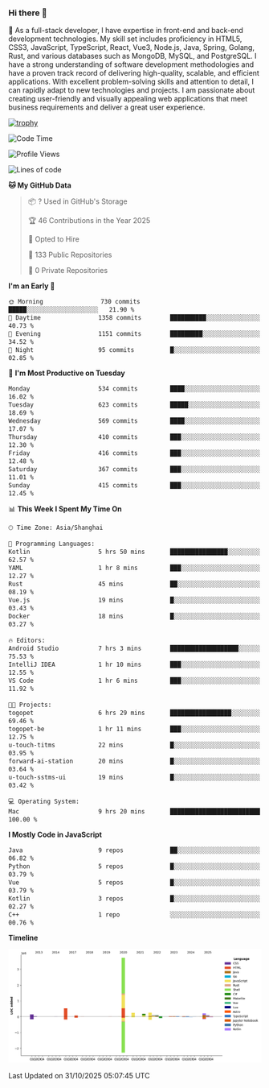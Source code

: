 ### Hi there 👋

🌱 As a full-stack developer, I have expertise in front-end and back-end development technologies. My skill set includes proficiency in HTML5, CSS3, JavaScript, TypeScript, React, Vue3, Node.js, Java, Spring, Golang, Rust, and various databases such as MongoDB, MySQL, and PostgreSQL. I have a strong understanding of software development methodologies and have a proven track record of delivering high-quality, scalable, and efficient applications. With excellent problem-solving skills and attention to detail, I can rapidly adapt to new technologies and projects. I am passionate about creating user-friendly and visually appealing web applications that meet business requirements and deliver a great user experience.

[![trophy](https://github-profile-trophy.vercel.app/?username=elton&rank=SECRET,SSS,SS,S,AAA,AA,A&theme=onedark&no-frame=true&margin-w=10)](https://github.com/ryo-ma/github-profile-trophy)

<!--START_SECTION:waka-->
![Code Time](http://img.shields.io/badge/Code%20Time-2%2C025%20hrs%2025%20mins-blue)

![Profile Views](http://img.shields.io/badge/Profile%20Views-1-blue)

![Lines of code](https://img.shields.io/badge/From%20Hello%20World%20I%27ve%20Written-5.9%20million%20lines%20of%20code-blue)

**🐱 My GitHub Data** 

> 📦 ? Used in GitHub's Storage 
 > 
> 🏆 46 Contributions in the Year 2025
 > 
> 💼 Opted to Hire
 > 
> 📜 133 Public Repositories 
 > 
> 🔑 0 Private Repositories 
 > 
**I'm an Early 🐤** 

```text
🌞 Morning                730 commits         █████░░░░░░░░░░░░░░░░░░░░   21.90 % 
🌆 Daytime                1358 commits        ██████████░░░░░░░░░░░░░░░   40.73 % 
🌃 Evening                1151 commits        █████████░░░░░░░░░░░░░░░░   34.52 % 
🌙 Night                  95 commits          █░░░░░░░░░░░░░░░░░░░░░░░░   02.85 % 
```
📅 **I'm Most Productive on Tuesday** 

```text
Monday                   534 commits         ████░░░░░░░░░░░░░░░░░░░░░   16.02 % 
Tuesday                  623 commits         █████░░░░░░░░░░░░░░░░░░░░   18.69 % 
Wednesday                569 commits         ████░░░░░░░░░░░░░░░░░░░░░   17.07 % 
Thursday                 410 commits         ███░░░░░░░░░░░░░░░░░░░░░░   12.30 % 
Friday                   416 commits         ███░░░░░░░░░░░░░░░░░░░░░░   12.48 % 
Saturday                 367 commits         ███░░░░░░░░░░░░░░░░░░░░░░   11.01 % 
Sunday                   415 commits         ███░░░░░░░░░░░░░░░░░░░░░░   12.45 % 
```


📊 **This Week I Spent My Time On** 

```text
🕑︎ Time Zone: Asia/Shanghai

💬 Programming Languages: 
Kotlin                   5 hrs 50 mins       ████████████████░░░░░░░░░   62.57 % 
YAML                     1 hr 8 mins         ███░░░░░░░░░░░░░░░░░░░░░░   12.27 % 
Rust                     45 mins             ██░░░░░░░░░░░░░░░░░░░░░░░   08.19 % 
Vue.js                   19 mins             █░░░░░░░░░░░░░░░░░░░░░░░░   03.43 % 
Docker                   18 mins             █░░░░░░░░░░░░░░░░░░░░░░░░   03.27 % 

🔥 Editors: 
Android Studio           7 hrs 3 mins        ███████████████████░░░░░░   75.53 % 
IntelliJ IDEA            1 hr 10 mins        ███░░░░░░░░░░░░░░░░░░░░░░   12.55 % 
VS Code                  1 hr 6 mins         ███░░░░░░░░░░░░░░░░░░░░░░   11.92 % 

🐱‍💻 Projects: 
togopet                  6 hrs 29 mins       █████████████████░░░░░░░░   69.46 % 
togopet-be               1 hr 11 mins        ███░░░░░░░░░░░░░░░░░░░░░░   12.75 % 
u-touch-titms            22 mins             █░░░░░░░░░░░░░░░░░░░░░░░░   03.95 % 
forward-ai-station       20 mins             █░░░░░░░░░░░░░░░░░░░░░░░░   03.64 % 
u-touch-sstms-ui         19 mins             █░░░░░░░░░░░░░░░░░░░░░░░░   03.42 % 

💻 Operating System: 
Mac                      9 hrs 20 mins       █████████████████████████   100.00 % 
```

**I Mostly Code in JavaScript** 

```text
Java                     9 repos             ██░░░░░░░░░░░░░░░░░░░░░░░   06.82 % 
Python                   5 repos             █░░░░░░░░░░░░░░░░░░░░░░░░   03.79 % 
Vue                      5 repos             █░░░░░░░░░░░░░░░░░░░░░░░░   03.79 % 
Kotlin                   3 repos             █░░░░░░░░░░░░░░░░░░░░░░░░   02.27 % 
C++                      1 repo              ░░░░░░░░░░░░░░░░░░░░░░░░░   00.76 % 
```



**Timeline**

![Lines of Code chart](https://raw.githubusercontent.com/elton/elton/main/assets/bar_graph.png)


 Last Updated on 31/10/2025 05:07:45 UTC
<!--END_SECTION:waka-->

<!--
**elton/elton** is a ✨ _special_ ✨ repository because its `README.md` (this file) appears on your GitHub profile.

Here are some ideas to get you started:

- 🔭 I’m currently working on ...
- 🌱 I’m currently learning ...
- 👯 I’m looking to collaborate on ...
- 🤔 I’m looking for help with ...
- 💬 Ask me about ...
- 📫 How to reach me: ...
- 😄 Pronouns: ...
- ⚡ Fun fact: ...
-->
